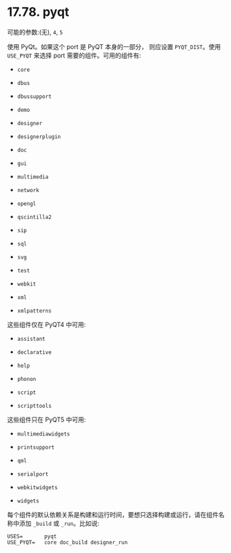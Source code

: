 # 17.78. pyqt

可能的参数:(无), `4`, `5`

使用 PyQt。如果这个 port 是 PyQT 本身的一部分， 则应设置 `PYQT_DIST`。使用 `USE_PYQT` 来选择 port 需要的组件。可用的组件有:

* `core`

* `dbus`

* `dbussupport`

* `demo`

* `designer`

* `designerplugin`

* `doc`

* `gui`

* `multimedia`

* `network`

* `opengl`

* `qscintilla2`

* `sip`

* `sql`

* `svg`

* `test`

* `webkit`

* `xml`

* `xmlpatterns`

这些组件仅在 PyQT4 中可用:

* `assistant`

* `declarative`

* `help`

* `phonon`

* `script`

* `scripttools`

这些组件只在 PyQT5 中可用:

* `multimediawidgets`

* `printsupport`

* `qml`

* `serialport`

* `webkitwidgets`

* `widgets`

每个组件的默认依赖关系是构建和运行时间，要想只选择构建或运行，请在组件名称中添加 `_build` 或 `_run`。比如说:

```
USES=		pyqt
USE_PYQT=	core doc_build designer_run
```
